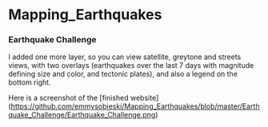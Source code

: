# Mapping_Earthquakes

### Earthquake Challenge

I added one more layer, so you can view satellite, greytone and streets views, with two overlays (earthquakes over the last 7 days with magnitude defining size and color, and tectonic plates), and also a legend on the bottom right.

Here is a screenshot of the [finished website] (https://github.com/emmysobieski/Mapping_Earthquakes/blob/master/Earthquake_Challenge/Earthquake_Challenge.png)
